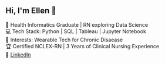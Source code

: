 ## Hi, I'm Ellen 👋

🌟 Health Informatics Graduate | RN exploring Data Science  
💻 Tech Stack: Python | SQL | Tableau | Jupyter Notebook  
🎯 Interests: Wearable Tech for Chronic Disaease  
🏆 Certified NCLEX-RN | 3 Years of Clinical Nursing Experience  
🔗 [LinkedIn](https://www.linkedin.com/in/ming-lun-lee-healthinformatics)
